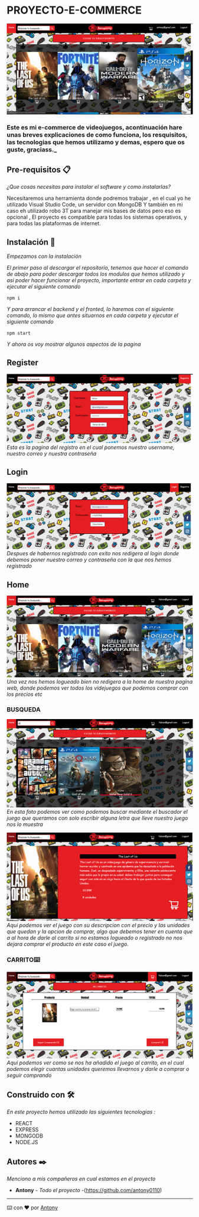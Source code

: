 # PROYECTO-E-COMMERCE
![](./FotosReadme/foto1.png)

### Este es mi e-commerce de videojuegos, acontinuación hare unas breves explicaciones de como funciona, los resquisitos, las tecnologias que hemos utilizamo y demas, espero que os guste, graciass._

## Pre-requisitos 📋

_¿Que cosas necesitas para instalar el software y como instalarlas?_

Necesitaremos una herramienta donde podremos trabajar , en el cual yo he utilizado Visual Studio Code, un servidor con MongoDB Y también en mi caso eh utilizado  robo 3T para manejar mis bases de datos pero eso es opcional ,  El proyecto es compatible para todas los sistemas operativos, y para todas las plataformas de internet.

## Instalación 🔧


_Empezamos con la instalación_

_El primer paso al descargar el repositorio, tenemos que hacer el comando de abajo para poder descargar todos los modulos que hemos utilizado y asi poder hacer funcionar el proyecto, importante entrar en cada carpeta y ejecutar el siguiente comando_

  

```
npm i
```

  

_Y para arrancar el backend y el fronted, lo haremos con el siguiente comando, lo mismo que antes situarnos en cada carpeta y ejecutar el siguiente comando_

```
npm start
```
_Y ahora os voy mostrar algunos aspectos de la pagina_

  

## Register
![](./FotosReadme/foto2.png)
 _Esta es la pagina del registro en el cual ponemos nuestro username, nuestro correo y nuestra contraseña_
## Login
![](./FotosReadme/foto3.PNG)
_Despues de habernos registrado con exito nos redigera al login donde debemos poner nuestro correo y contraseña con la que nos hemos registrado_
## Home
![](./FotosReadme/foto4.PNG)
_Una vez nos hemos logueado bien no redigera a la home de nuestra pagina web, donde podemos ver todos los videjuegos que podemos comprar con los precios etc_
### BUSQUEDA
![](./FotosReadme/foto5.PNG)
_En esta foto podemos ver como podemos buscar mediante el buscador el juego que queramos con solo escribir alguna letra que lleve nuestro juego nos lo muestra_

![](./FotosReadme/foto6.PNG)
_Aqui podemos ver el juego con su descripcion con el precio y las unidades que quedan y la opcion de comprar, algo que debemos tener en cuenta que a al hora de darle al carrito si no estamos logueado o registrado no nos dejara comprar el producto en este caso el juego._


### CARRITO⌨️
![](./FotosReadme/foto7.png)
_Aqui podemos ver como se nos ha añadido el juego al carrito, en el cual podemos elegir cuantas unidades queremos llevarnos y darle a comprar o seguir comprando_


## Construido con 🛠️

_En este proyecto hemos utilizado las siguientes tecnologias :_

  

*  REACT
*  EXPRESS
*  MONGODB
*  NODE.JS



  

## Autores ✒️

  

_Menciono a mis compañeros en cual estamos en el proyecto_

  


*  **Antony** - *Todo el proyecto* -(https://github.com/antony0110)


---

⌨️ con ❤️ por [Antony](https://github.com/antony0110)
